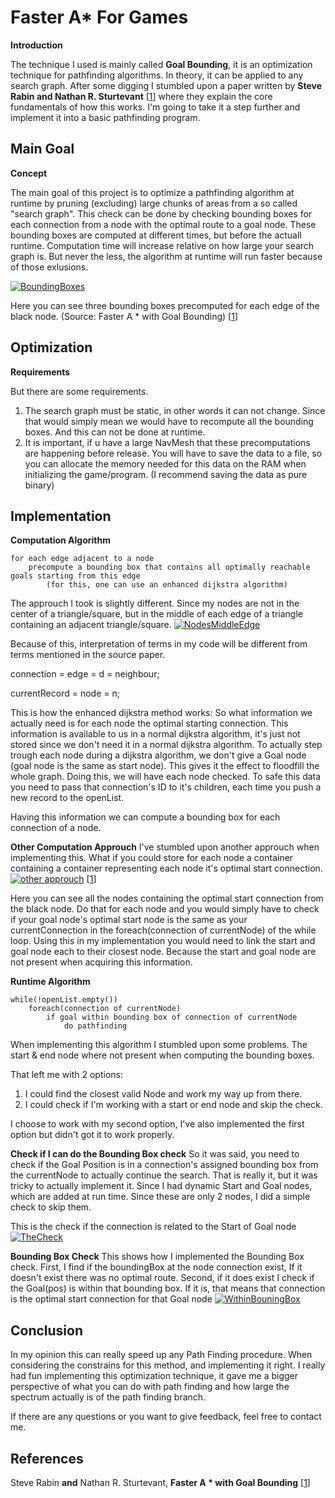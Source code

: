 # Faster A* For Games
**Introduction**

The technique I used is mainly called **Goal Bounding**, it is an optimization technique for pathfinding algorithms. In theory, it can be applied to any search graph. After some digging I stumbled upon a paper written by **Steve Rabin and Nathan R. Sturtevant** [[1]] where they explain the core fundamentals of how this works.
I'm going to take it a step further and implement it into a basic pathfinding program.

## Main Goal
**Concept**

The main goal of this project is to optimize a pathfinding algorithm at runtime by pruning (excluding) large chunks of areas from a so called "search graph".
This check can be done by checking bounding boxes for each connection from a node with the optimal route to a goal node.
These bounding boxes are computed at different times, but before the actuall runtime.
Computation time will increase relative on how large your search graph is.
But never the less, the algorithm at runtime will run faster because of those exlusions.

[![BoundingBoxes](https://i.imgur.com/Lqw3xcm.png "BoundingBoxes")](https://i.imgur.com/Lqw3xcm.png "BoundingBoxes")

Here you can see three bounding boxes precomputed for each edge of the black node.
(Source: Faster A * with Goal Bounding) [[1]]

## Optimization
**Requirements**

But there are some requirements.
1. The search graph must be static, in other words it can not change. Since that would simply mean we would have to recompute all the bounding boxes. And this can not be done at runtime.
2. It is important, if u have a large NavMesh that these precomputations are happening before release.  You will have to save the data to a file, so you can allocate the memory needed for this data on the RAM when initializing the game/program. (I recommend saving the data as pure binary)

## Implementation
**Computation Algorithm**
```
for each edge adjacent to a node
	precompute a bounding box that contains all optimally reachable goals starting from this edge
		(for this, one can use an enhanced dijkstra algorithm)
```
The approuch I took is slightly different. Since my nodes are not in the center of a triangle/square, but in the middle of each edge of a triangle containing an adjacent triangle/square.
[![NodesMiddleEdge](https://i.imgur.com/NctaQ9M.png "NodesMiddleEdge")](https://i.imgur.com/NctaQ9M.png "NodesMiddleEdge")

Because of this, interpretation of terms in my code will be different from terms mentioned in the source paper. 

connection 		= edge = d = neighbour;

currentRecord = node = n;

This is how the enhanced dijkstra method works: 
So what information we actually need is for each node the optimal starting connection.
This information is available to us in a normal dijkstra algorithm, it's just not stored since we don't need it in a normal dijkstra algorithm.
To actually step trough each node during a dijkstra algorithm, we don't give a Goal node (goal node is the same as start node). 
This gives it the effect to floodfill the whole graph.
Doing this, we will have each node checked.
To safe this data you need to pass that connection's ID to it's children, each time you push a new record to the openList.

Having this information we can compute a bounding box for each connection of a node.

**Other Computation Approuch**
I've stumbled upon another approuch when implementing this. What if you could store for each node a container containing a container representing each node it's optimal start connection.
[![other approuch](https://i.imgur.com/XUkeDJF.png "other approuch")](https://i.imgur.com/XUkeDJF.png "other approuch")
[[1]]

Here you can see all the nodes containing the optimal start connection from the black node.
Do that for each node and you would simply have to check if your goal node's optimal start node is the same as your currentConnection in the foreach(connection of currentNode) of the while loop. 
Using this in my implementation you would need to link the start and goal node each to their closest node. Because the start and goal node are not present when acquiring this information.

**Runtime Algorithm**
```
while(!openList.empty())
	foreach(connection of currentNode)
		if goal within bounding box of connection of currentNode
			do pathfinding
```
When implementing this algorithm I stumbled upon some problems.
The start & end node where not present when computing the bounding boxes. 

That left me with 2 options:
1. I could find the closest valid Node and work my way up from there.
2. I could check if I'm working with a start or end node and skip the check.

I choose to work with my second option, I've also implemented the first option but didn't got it to work properly.

**Check if I can do the Bounding Box check**
So it was said, you need to check if the Goal Position is in a connection's assigned bounding box from the currentNode to actually continue the search.
That is really it, but it was tricky to actually implement it. Since I had dynamic Start and Goal nodes, which are added at run time. 
Since these are only 2 nodes, I did a simple check to skip them.

This is the check if the connection is related to the Start of Goal node
[![TheCheck](https://i.imgur.com/VXvqEIK.png "TheCheck")](https://i.imgur.com/VXvqEIK.png "TheCheck")

**Bounding Box Check**
This shows how I implemented the Bounding Box check.
First, I find if the boundingBox at the node connection exist,
If it doesn't exist there was no optimal route.
Second, if it does exist I check if the Goal(pos) is within that bounding box.
If it is, that means that connection is the optimal start connection for that Goal node
[![WithinBouningBox](https://i.imgur.com/6nZWdCK.png "WithinBouningBox")](https://i.imgur.com/6nZWdCK.png "WithinBouningBox")
## Conclusion

In my opinion this can really speed up any Path Finding procedure. When considering the constrains for this method, and implementing it right. 
I really had fun implementing this optimization technique, it gave me a bigger perspective of what you can do with path finding and how large the spectrum actually is of the path finding branch.

If there are any questions or you want to give feedback, feel free to contact me.

## References
Steve Rabin **and** Nathan R. Sturtevant, **Faster A * with Goal Bounding** [[1]]


[1]: http://www.gameaipro.com/GameAIPro3/GameAIPro3_Chapter22_Faster_A_Star_with_Goal_Bounding.pdf "Faster A Star with Goal Bounding"